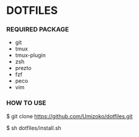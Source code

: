 # DOTFILES

### REQUIRED PACKAGE

- git
- tmux
- tmux-plugin
- zsh
- prezto
- fzf
- peco
- vim

### HOW TO USE

$ git clone https://github.com/Umizoko/dotfiles.git

$ sh dotfiles/install.sh
